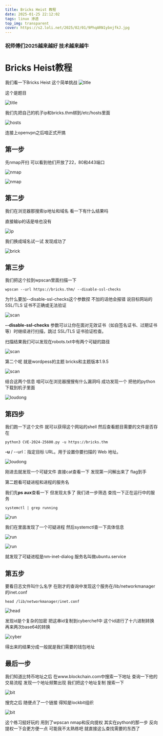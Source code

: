 ```yaml
---
title: Bricks Heist 教程
date: 2025-01-25 22:12:02
tags: linux 渗透
top_img: transparent
cover: https://s2.loli.net/2025/02/01/9PhqARN1ybnjfkJ.jpg
---
```

### 祝师傅们2025越来越好 技术越来越牛 

# Bricks Heist教程
我们看一下Bricks Heist 这个简单挑战
![title](/images/Bricks-Heist-教程/title.png)

这个是题目

![title](/images/Bricks-Heist-教程/ask.png)

我们先把自己的机子ip和bricks.thm绑到/etc/hosts里面

![hosts](/images/Bricks-Heist-教程/hosts.png)

连接上openvpn之后咱正式开搞

## 第一步
先nmap开扫 可以看到他们开放了22，80和443端口

![nmap](/images/Bricks-Heist-教程/nmap.png)

![nmap](/images/Bricks-Heist-教程/duankou.png)


## 第二步
我们在浏览器那搜索ip地址和域名 看一下有什么结果吗

直接输ip的话是啥也没有

![ip](/images/Bricks-Heist-教程/ip.png)

我们换成域名试一试 发现成功了

![brick](/images/Bricks-Heist-教程/brick.png)


## 第三步
我们把这个拉到wpscan里面扫描一下

```
wpscan --url https://bricks.thm/ --disable-ssl-checks
```

为什么要加--disable-ssl-checks这个参数捏 不加的话他会报错 说目标网站的 SSL/TLS 证书不正确或无法验证

![scan](/images/Bricks-Heist-教程/scan1.png)

<strong>--disable-ssl-checks</strong> 参数可以让你在面对无效证书（如自签名证书、过期证书等）时继续进行扫描，跳过 SSL/TLS 证书验证检查。

扫描结果我们可以发现在robots.txt中有两个可疑的路径

![scan](/images/Bricks-Heist-教程/wpscan.png)

第二个呢 就是wordpess的主题 bricks和主题版本1.9.5

![scan](/images/Bricks-Heist-教程/wpscan3.png)

结合这两个信息 咱可以在浏览器搜搜有什么漏洞吗 成功发现一个 把他的python下载到机子里面

![loudong](/images/Bricks-Heist-教程/ludong.png)

## 第四步
我们跑一下这个文件 就可以获得这个网站的shell 然后查看题目需要的文件是否存在

```
python3 CVE-2024-25600.py -u https://bricks.thm

```
**-u** / --url：指定目标 URL。用于设置你要扫描的 Web 地址。

![loudong](/images/Bricks-Heist-教程/flag.png)

刚进去就发现一个可疑文件 直接cat查看一下 发现第一问解出来了 flag到手

第二题看可疑进程和进程的服务名

我们先**ps aux**查看一下 但发现太多了 我们进一步筛选 查找一下正在运行中的服务

```
systemctl | grep running
```

![run](/images/Bricks-Heist-教程/jingcheng.png)

我们在里面发现了一个可疑进程 然后systemctl查一下具体信息

![run](/images/Bricks-Heist-教程/jingcheng1.png)

![run](/images/Bricks-Heist-教程/jiingcheng3.png)

就发现了可疑进程是nm-inet-dialog 服务名叫做ubuntu.service

## 第五步
要看日志文件叫什么名字 在刚才的查询中发现这个服务在/lib/networkmanager的inet.conf

```
head /lib/networkmanager/inet.conf
```

![head](/images/Bricks-Heist-教程/inet.png)

发现id是个复杂的加密 把这串id复制到cyberchef中 这个id进行了十六进制转换 再来两次base64的转换

![cyber](/images/Bricks-Heist-教程/bitcoiin.png)

得出来的结果分成一般就是我们需要的钱包地址

## 最后一步

我们知道比特币地址之后 在www.blockchain.com中搜索一下地址 查询一下他的交易流程 发现一个地址频繁出现 我们把这个地址复制 搜索一下 

![bit](/images/Bricks-Heist-教程/bit.png)

搜完之后 随便点了一个链接 得知是lockbit组织

![bit](/images/Bricks-Heist-教程/lockbit.png)


这个练习挺好玩的 用到了wpscan nmap和反向提权 其实在python的那一步 反向提权一下会更方便一点 可能我不太熟练吧 就直接这么查找需要的东西了













